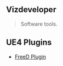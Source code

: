 ## Vizdeveloper

> Software tools.

## UE4 Plugins

- [FreeD Plugin](https://vizdeveloper.github.io/freed/)